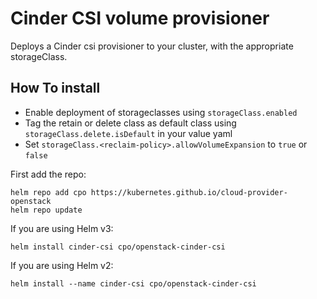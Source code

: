 # Cinder CSI volume provisioner

Deploys a Cinder csi provisioner to your cluster, with the appropriate storageClass.

## How To install
- Enable deployment of storageclasses using `storageClass.enabled`
- Tag the retain or delete class as default class using `storageClass.delete.isDefault` in your value yaml
- Set `storageClass.<reclaim-policy>.allowVolumeExpansion` to `true` or `false`

First add the repo:

    helm repo add cpo https://kubernetes.github.io/cloud-provider-openstack
    helm repo update

If you are using Helm v3:

    helm install cinder-csi cpo/openstack-cinder-csi

If you are using Helm v2:

    helm install --name cinder-csi cpo/openstack-cinder-csi
